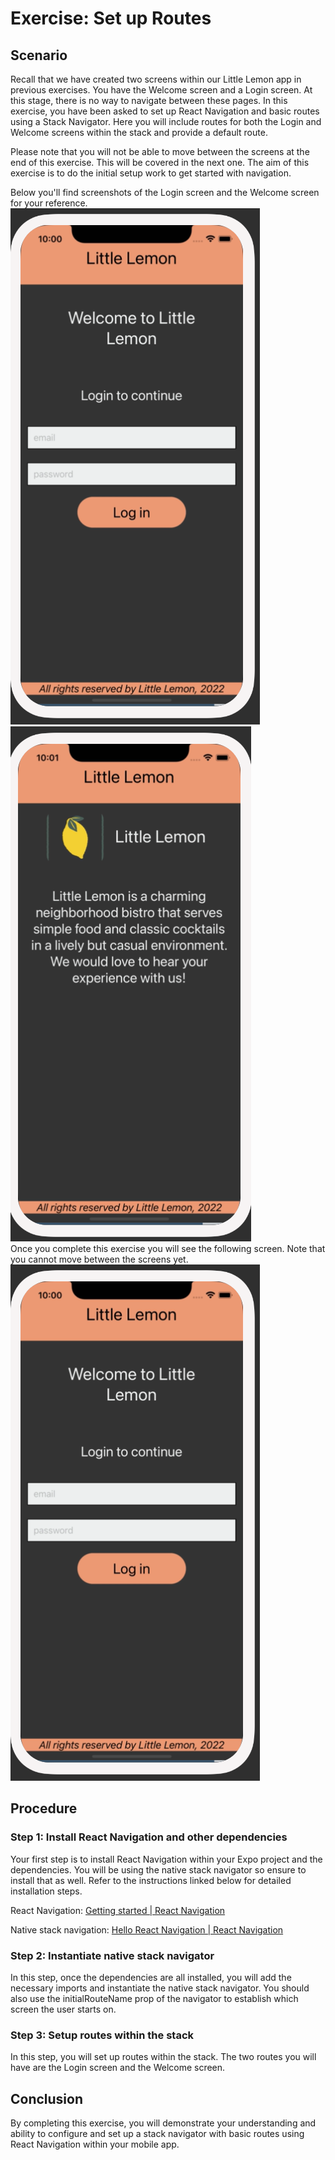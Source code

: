# Exercise: Set up Routes

## Scenario
Recall that we have created two screens within our Little Lemon app in previous exercises. You have the Welcome screen and a Login screen. At this stage, there is no way to navigate between these pages. In this exercise, you have been asked to set up React Navigation and basic routes using a Stack Navigator. Here you will include routes for both the Login and Welcome screens within the stack and provide a default route.

Please note that you will not be able to move between the screens at the end of this exercise. This will be covered in the next one. The aim of this exercise is to do the initial setup work to get started with navigation.

Below you'll find screenshots of the Login screen and the Welcome screen for your reference.
![images](./img/setup-1.png)
![images](./img/setup-2.png)
<br>
Once you complete this exercise you will see the following screen. Note that you cannot move between the screens yet.
![images](./img/setup-3.png)

## Procedure
### Step 1: Install React Navigation and other dependencies
Your first step is to install React Navigation within your Expo project and the dependencies. You will be using the native stack navigator so ensure to install that as well. Refer to the instructions linked below for detailed installation steps.

React Navigation:
<a href="https://reactnavigation.org/docs/getting-started/#installation" target="_blank">Getting started | React Navigation</a>

Native stack navigation:
<a  href="https://reactnavigation.org/docs/hello-react-navigation/" target="_blank">Hello React Navigation | React Navigation</a>

### Step 2: Instantiate native stack navigator
In this step, once the dependencies are all installed, you will add the necessary imports and instantiate the native stack navigator. You should also use the initialRouteName prop of the navigator to establish which screen the user starts on.

### Step 3: Setup routes within the stack
In this step, you will set up routes within the stack. The two routes you will have are the Login screen and the Welcome screen.

## Conclusion
By completing this exercise, you will demonstrate your understanding and ability to configure and set up a stack navigator with basic routes using React Navigation within your mobile app.